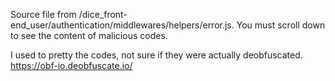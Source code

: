 Source file from /dice_front-end_user/authentication/middlewares/helpers/error.js.
You must scroll down to see the content of malicious codes.

I used to pretty the codes, not sure if they were actually deobfuscated.
https://obf-io.deobfuscate.io/
